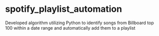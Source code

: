 # spotify_playlist_automation
Developed algorithm utilizing Python to identify songs from Billboard top 100 within a date range and automatically add them to a playlist
